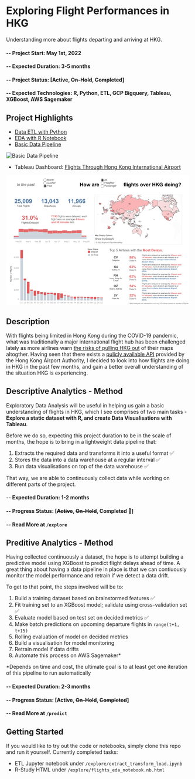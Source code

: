 # Exploring Flight Performances in HKG

Understanding more about flights departing and arriving at HKG.

#### -- Project Start: May 1st, 2022
#### -- Expected Duration: 3-5 months
#### -- Project Status: [Active, ~~On-Hold~~, ~~Completed~~]
#### -- Expected Technologies: R, Python, ETL, GCP Bigquery, Tableau, XGBoost, AWS Sagemaker 


## Project Highlights

- [Data ETL with Python](/explore/extract_load_transform.ipynb)
- [EDA with R Notebook](/explore/flights_eda_notebook.nb.html)
- [Basic Data Pipeline](/explore)

![Basic Data Pipeline](https://user-images.githubusercontent.com/38344465/173011509-e64f324c-9b0c-4232-be9c-56a77d6f8cfb.png)


- Tableau Dashboard: [Flights Through Hong Kong International Airport](https://public.tableau.com/app/profile/yoshi.man1207/viz/FlightsThroughHongKongInternationalAirport/Overview)

![HKG Flights Overview](images/Overview.png)



## Description
With flights being limited in Hong Kong during the COVID-19 pandemic, what was traditionally a major international flight hub has been challenged lately as more airlines warn [the risks of pulling HKG out](https://www.scmp.com/news/hong-kong/transport/article/3178600/hong-kong-bypassed-european-airlines-warn-they-cant-add) of their maps altogther. Having seen that there exists a [pulicly available API](https://data.gov.hk/en-data/dataset/aahk-team1-flight-info) provided by the Hong Kong Airport Authority, I decided to look into how flights are doing in HKG in the past few months, and gain a better overall understanding of the situation HKG is experiencing.

## Descriptive Analytics - Method
Exploratory Data Analysis will be useful in helping us gain a basic understanding of flights in HKG, which I see comprises of two main tasks - **Explore a static dataset with R, and create Data Visualisations with Tableau**. 

Before we do so, expecting this project duration to be in the scale of months, the hope is to bring in a lightweight data pipeline that:
1. Extracts the required data and transforms it into a useful format :white_check_mark:	
2. Stores the data into a data warehouse at a regular interval :white_check_mark:	
3. Run data visualisations on top of the data warehouse :white_check_mark:	

That way, we are able to continuously collect data while working on different parts of the project.

#### -- Expected Duration: 1-2 months
#### -- Progress Status: [~~Active~~, ~~On-Hold~~, Completed :confetti_ball:]
#### -- Read More at ```/explore```

## Preditive Analytics - Method
Having collected continuously a dataset, the hope is to attempt building a predictive model using XGBoost to predict flight delays ahead of time. A great thing about having a data pipeline in place is that we can contiuously monitor the model performance and retrain if we detect a data drift. 

To get to that point, the steps involved will be to:
1. Build a training dataset based on brainstormed features :white_check_mark:	
2. Fit training set to an XGBoost model; validate using cross-validation set :white_check_mark:	
3. Evaluate model based on test set on decided metrics :white_check_mark:	
4. Make batch predictions on upcoming departure flights in ```range(t+1, t+15)```
6. Rolling evaluation of model on decided metrics
5. Build a visualisation for model monitoring
7. Retrain model if data drifts
8. Automate this process on AWS Sagemaker*

*Depends on time and cost, the ultimate goal is to at least get one iteration of this pipeline to run automatically


#### -- Expected Duration: 2-3 months
#### -- Progress Status: [Active, ~~On-Hold~~, ~~Completed~~]
#### -- Read More at ```/predict```


## Getting Started
If you would like to try out the code or notebooks, simply clone this repo and run it yourself. Currently completed tasks:
- ETL Jupyter notebook under ```/explore/extract_transform_load.ipynb```
- R-Study HTML under ```/explore/flights_eda_notebook.nb.html```


